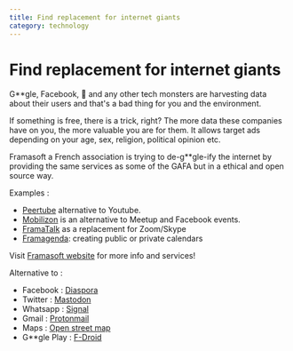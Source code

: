 ```yaml
---
title: Find replacement for internet giants
category: technology
---
```


# Find replacement for internet giants

G**gle, Facebook, 🍏 and any other tech monsters are harvesting data about their users and that's a bad thing for you and the environment.

If something is free, there is a trick, right? The more data these companies have on you, the more valuable you are for them. It allows target ads depending on your age, sex, religion, political opinion etc.

Framasoft a French association is trying to de-g**gle-ify the internet by providing the same services as some of the GAFA but in a ethical and open source way.

Examples :

- [Peertube](https://joinpeertube.org/) alternative to Youtube. 
- [Mobilizon](https://joinmobilizon.org/en/) is an alternative to Meetup and Facebook events.
- [FramaTalk](https://framatalk.org/accueil/en/) as a replacement for Zoom/Skype
- [Framagenda](https://framagenda.org): creating public or private calendars

Visit [Framasoft website](https://framasoft.org/en/) for more info and services!

Alternative to :

- Facebook : [Diaspora](https://diasporafoundation.org/)
- Twitter : [Mastodon](https://mastodon.social)
- Whatsapp : [Signal](https://signal.org)
- Gmail : [Protonmail](https://protonmail.com/)
- Maps : [Open street map](https://www.openstreetmap.org)
- G**gle Play : [F-Droid](https://www.f-droid.org/)